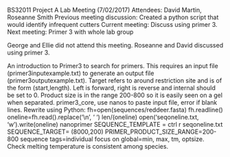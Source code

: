 BS32011 Project A Lab Meeting (7/02/2017)
Attendees: David Martin, Roseanne Smith
Previous meeting discussion: Created a python script that would identify infrequent cutters
Current meeting: Discuss using primer 3.
Next meeting: Primer 3 with whole lab group

George and Ellie did not attend this meeting. Roseanne and David discussed using primer 3.

An introduction to Primer3 to search for primers. This requires an input file (primer3inputexample.txt) to generate an output file (primer3outputexample.txt). Target refers to around restriction site and is of the form (start,length). Left is forward, right is reverse and internal should be set to 0. Product size is in the range 200-800 so it is easily seen on a gel when separated. primer3_core, use nanos to paste input file, error if blank lines. Rewrite using Python:
fh=open(sequences/reddeer.fasta)
fh.readline()
oneline=fh.read().replace(‘\n’, ‘ ‘)
len/(oneline)
open(‘seqoneline.txt, ‘w’).write(oneline)
nanoprimer
SEQUENCE_TEMPLATE = ctrl r seqoneline.txt
SEQUENCE_TARGET= (8000,200)
PRIMER_PRODUCT_SIZE_RANGE=200-800
sequence tags=individual focus on global=min, max, tm, optsize.  Check melting temperature is consistent among species.
